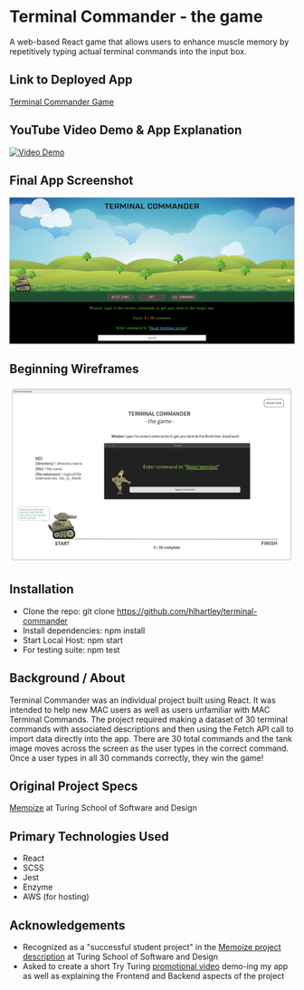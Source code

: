 # Terminal Commander - the game
A web-based React game that allows users to enhance muscle memory by repetitively typing actual terminal commands into the input box.

## Link to Deployed App
[Terminal Commander Game](http://terminal-commander.s3-website-us-west-2.amazonaws.com/)

## YouTube Video Demo & App Explanation
[![Video Demo](https://img.youtube.com/vi/nrHgS-TPqRg/default.jpg)](https://www.youtube.com/watch?v=nrHgS-TPqRg)

## Final App Screenshot
![Wireframe](terminal-commander-screenshot.png)

## Beginning Wireframes
![Wireframe](terminal-commander-wireframe.png)

## Installation
- Clone the repo: git clone https://github.com/hlhartley/terminal-commander
- Install dependencies: npm install
- Start Local Host: npm start
- For testing suite: npm test

## Background / About
Terminal Commander was an individual project built using React. It was intended to help new MAC users as well as users unfamiliar with MAC Terminal Commands. The project required making a dataset of 30 terminal commands with associated descriptions and then using the Fetch API call to import data directly into the app. There are 30 total commands and the tank image moves across the screen as the user types in the correct command. Once a user types in all 30 commands correctly, they win the game!

## Original Project Specs
[Memoize](http://frontend.turing.io/projects/memoize.html) at Turing School of Software and Design

## Primary Technologies Used
- React
- SCSS
- Jest
- Enzyme
- AWS (for hosting)

## Acknowledgements
- Recognized as a "successful student project" in the [Memoize project description](http://frontend.turing.io/projects/memoize.html) at Turing School of Software and Design
- Asked to create a short Try Turing [promotional video](https://youtu.be/nrHgS-TPqRg) demo-ing my app as well as explaining the Frontend and Backend aspects of the project
